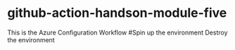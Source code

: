 # github-action-handson-module-five
This is the Azure Configuration Workflow
#Spin up the environment
Destroy the environment
